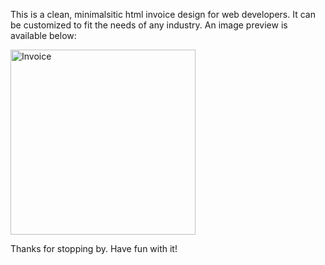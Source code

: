 This is a clean, minimalsitic html invoice design for web developers. 
It can be customized to fit the needs of any industry.
An image preview is available below:

<img width="296" alt="Invoice" src="https://github.com/xerdin442/html-invoice/assets/110817844/03caf730-3dc8-4bbc-9ad8-0a9e62fe6a74">

Thanks for stopping by. Have fun with it!
